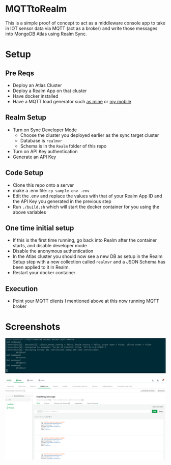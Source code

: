 # MQTTtoRealm

This is a simple proof of concept to act as a middleware console app to take in IOT sensor data via MQTT (act as a broker) and write those messages into MongoDB Atlas using Realm Sync.

# Setup
## Pre Reqs
* Deploy an Atlas Cluster
* Deploy a Realm App on that cluster
* Have docker installed
* Have a MQTT load generator such [as mine](https://github.com/graboskyc/MQTTProducer) or [my mobile](https://github.com/graboskyc/MQTTProducer-Android)
  
## Realm Setup
* Turn on Sync Developer Mode
  * Choose the cluster you deployed earlier as the sync target cluster
  * Database is `realmvr`
  * Schema is in the `Realm` folder of this repo
* Turn on API Key authentication
* Generate an API Key

## Code Setup
* Clone this repo onto a server
* make a .env file: `cp sample.env .env`
* Edit the .env and replace the values with that of your Realm App ID and the API Key you generated in the previous step
* Run `./build.sh` which will start the docker container for you using the above variables

## One time initial setup
* If this is the first time running, go back into Realm after the container starts, and disable developer mode
* Disable the anonymous authentication
* In the Atlas cluster you should now see a new DB as setup in the Realm Setup step with a new collection called `realmvr` and a JSON Schema has been applied to it in Realm.
* Restart your docker container

## Execution
* Point your MQTT clients I mentioned above at this now running MQTT broker

# Screenshots
![](Screenshots/ss01.png)

![](Screenshots/ss02.png)
